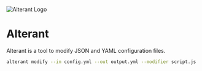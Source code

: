 ![Alterant Logo](https://s3.amazonaws.com/cdn.cloud66.com/images/alterant_logo.png)

# Alterant

Alterant is a tool to modify JSON and YAML configuration files.

```bash
alterant modify --in config.yml --out output.yml --modifier script.js
```
